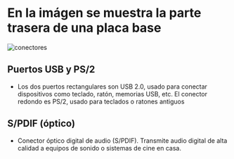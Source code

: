 # En la imágen se muestra la parte trasera de una placa base

![conectores](https://github.com/user-attachments/assets/7ede54f3-f042-4796-a854-2fb0c0cf4514)

## Puertos USB y PS/2
* Los dos puertos rectangulares son USB 2.0, usado para conectar dispositivos como teclado, ratón, memorias USB, etc. El conector redondo es PS/2, usado para teclados o ratones antiguos

## S/PDIF (óptico)
* Conector óptico digital de audio (S/PDIF). Transmite audio digital de alta calidad a equipos de sonido o sistemas de cine en casa.
